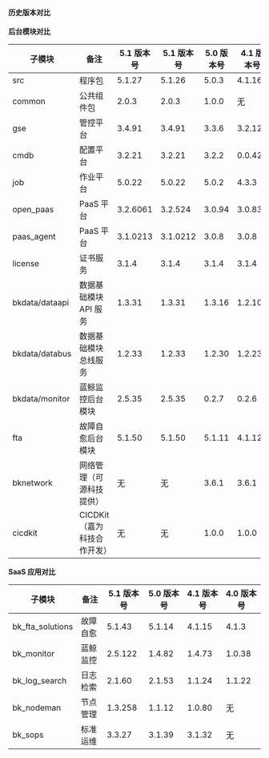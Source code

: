 #### 历史版本对比

**后台模块对比**


| 子模块         | 备注                        |5.1 版本号| 5.1 版本号 | 5.0 版本号 | 4.1 版本号 | 4.0 版本号 |
| -------------- | --------------------------- |-----| --------- | --------- | --------- | --------- |
| src            | 程序包                      |5.1.27| 5.1.26    | 5.0.3     | 4.1.16    | 4.0.15    |
| common         | 公共组件包                  |2.0.3| 2.0.3     | 1.0.0     | 无        | 无        |
| gse            | 管控平台                    |3.4.91| 3.4.91     | 3.3.6     | 3.2.12    | 3.1.10    |
| cmdb           | 配置平台                    |3.2.21| 3.2.21    | 3.2.2     | 0.0.42    | 0.0.34    |
| job            | 作业平台                    |5.0.22| 5.0.22    | 5.0.2     | 4.3.3     | 4.2.3     |
| open_paas      | PaaS 平台                    |3.2.6061| 3.2.524   | 3.0.94    | 3.0.83    | 3.0.31    |
| paas_agent     | PaaS 平台                    |3.1.0213| 3.1.0212  | 3.0.8     | 3.0.8     | 3.0.8     |
| license        | 证书服务                    |3.1.4| 3.1.4     | 3.1.4     | 3.1.4     | 3.1.4     |
| bkdata/dataapi | 数据基础模块 API 服务         |1.3.31| 1.3.31    | 1.3.16    | 1.2.105   | 1.2.105   |
| bkdata/databus | 数据基础模块总线服务        |1.2.33| 1.2.33    | 1.2.30    | 1.2.23    | 1.2.23    |
| bkdata/monitor | 蓝鲸监控后台模块            |2.5.35| 2.5.35    | 0.2.7     | 0.2.6     | 0.0.19    |
| fta            | 故障自愈后台模块            |5.1.50| 5.1.50    | 5.1.11    | 4.1.12    | 3.1.18    |
| bknetwork      | 网络管理（可源科技提供）    |无| 无        | 3.6.1     | 3.6.1     | 3.6.1     |
| cicdkit        | CICDKit（嘉为科技合作开发） |无| 无        | 1.0.0     | 1.0.0     | 无        |


**SaaS 应用对比**


| 子模块           | 备注      | 5.1 版本号 | 5.0 版本号 | 4.1 版本号 | 4.0 版本号 |
| ---------------- | --------- | --------- | --------- | --------- | --------- |
| bk_fta_solutions | 故障自愈  |  5.1.43   | 5.1.14    | 4.1.15    | 4.1.3     |
| bk_monitor       | 蓝鲸监控  |  2.5.122  | 1.4.82    | 1.4.73    | 1.0.38    |
| bk_log_search    | 日志检索  |  2.1.60   | 2.1.53    | 1.1.24    | 1.1.22    |
| bk_nodeman       | 节点管理  |  1.3.258  | 1.1.12    | 1.0.80    | 无        |
| bk_sops          | 标准运维  |  3.3.27   | 3.1.39    | 3.1.32    | 无        |

